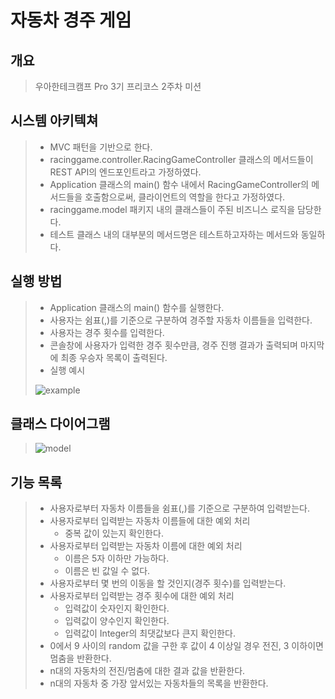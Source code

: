# 자동차 경주 게임
## 개요
> 우아한테크캠프 Pro 3기 프리코스 2주차 미션

## 시스템 아키텍쳐
> * MVC 패턴을 기반으로 한다.
> * racinggame.controller.RacingGameController 클래스의 메서드들이 REST API의 엔드포인트라고 가정하였다.
> * Application 클래스의 main() 함수 내에서 RacingGameController의 메서드들을 호출함으로써, 클라이언트의 역할을 한다고 가정하였다.
> * racinggame.model 패키지 내의 클래스들이 주된 비즈니스 로직을 담당한다.
> * 테스트 클래스 내의 대부분의 메서드명은 테스트하고자하는 메서드와 동일하다.

## 실행 방법
> * Application 클래스의 main() 함수를 실행한다.
> * 사용자는 쉼표(,)를 기준으로 구분하여 경주할 자동차 이름들을 입력한다.
> * 사용자는 경주 횟수를 입력한다.
> * 콘솔창에 사용자가 입력한 경주 횟수만큼, 경주 진행 결과가 출력되며 마지막에 최종 우승자 목록이 출력된다.
> * 실행 예시
> 
> ![example](https://user-images.githubusercontent.com/36442984/137003008-ad8c2944-4e80-464e-a739-dc97a1c181e5.png)

## 클래스 다이어그램
> ![model](https://user-images.githubusercontent.com/36442984/137002555-4155969f-c777-4d9a-b8ca-051ae5e82438.png)

## 기능 목록
> * 사용자로부터 자동차 이름들을 쉼표(,)를 기준으로 구분하여 입력받는다.
> * 사용자로부터 입력받는 자동차 이름들에 대한 예외 처리
>   * 중복 값이 있는지 확인한다.
> * 사용자로부터 입력받는 자동차 이름에 대한 예외 처리
>   * 이름은 5자 이하만 가능하다.
>   * 이름은 빈 값일 수 없다.
> * 사용자로부터 몇 번의 이동을 할 것인지(경주 횟수)를 입력받는다.
> * 사용자로부터 입력받는 경주 횟수에 대한 예외 처리
>   * 입력값이 숫자인지 확인한다.
>   * 입력값이 양수인지 확인한다.
>   * 입력값이 Integer의 최댓값보다 큰지 확인한다.
> * 0에서 9 사이의 random 값을 구한 후 값이 4 이상일 경우 전진, 3 이하이면 멈춤을 반환한다.
> * n대의 자동차의 전진/멈춤에 대한 결과 값을 반환한다.
> * n대의 자동차 중 가장 앞서있는 자동차들의 목록을 반환한다.